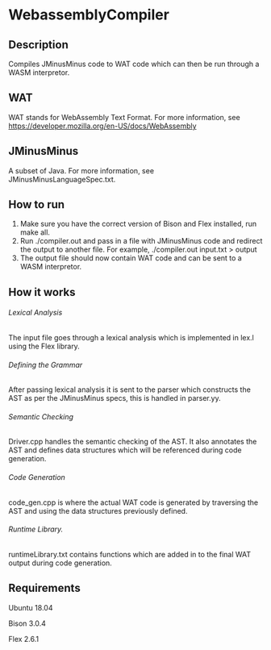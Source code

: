 # WebassemblyCompiler

## Description

Compiles JMinusMinus code to WAT code which can then be run through a WASM interpretor.

## WAT

WAT stands for WebAssembly Text Format. For more information, see https://developer.mozilla.org/en-US/docs/WebAssembly

## JMinusMinus

A subset of Java. For more information, see JMinusMinusLanguageSpec.txt.

## How to run 

1. Make sure you have the correct version of Bison and Flex installed, run make all. 
2. Run ./compiler.out and pass in a file with JMinusMinus code and redirect the output to another file. For example, 
./compiler.out input.txt > output 
3. The output file should now contain WAT code and can be sent to a WASM interpretor. 

## How it works

###### Lexical Analysis 

The input file goes through a lexical analysis which is implemented in lex.l using the Flex library. 

###### Defining the Grammar 

After passing lexical analysis it is sent to the parser which constructs the AST as per the JMinusMinus specs, this is handled in parser.yy.

###### Semantic Checking

Driver.cpp handles the semantic checking of the AST. It also annotates the AST and defines data structures which will be referenced during code generation.

###### Code Generation 

code_gen.cpp is where the actual WAT code is generated by traversing the AST and using the data structures previously defined.

###### Runtime Library.

runtimeLibrary.txt contains functions which are added in to the final WAT output during code generation.




  

## Requirements

Ubuntu 18.04

Bison 3.0.4

Flex 2.6.1
